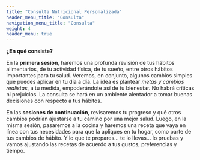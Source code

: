 ```yaml
---
title: "Consulta Nutricional Personalizada"
header_menu_title: "Consulta"
navigation_menu_title: "Consulta"
weight: 4
header_menu: true
---
```


**¿En qué consiste?**

En la **primera sesión**, haremos una profunda revisión de tus hábitos alimentarios, de tu actividad física, de tu sueño, entre otros hábitos importantes para tu salud. Veremos, en conjunto, algunos cambios simples que puedes aplicar en tu día a día. La idea es plantear *metas y cambios realistas*, a tu medida, empoderándote así de tu bienestar. No habrá críticas ni prejuicios. La consulta se hará en un ambiente alentador a tomar buenas decisiones con respecto a tus hábitos.

En las **sesiones de continuación**, revisaremos tu progreso y qué otros cambios podrían ajustarse a tu camino por una mejor salud. Luego, en la misma sesión, pasaremos a la cocina y haremos una receta que vaya en línea con tus necesidades para que la apliques en tu hogar, como parte de tus cambios de hábito. Y lo que te prepares... te lo llevas... lo pruebas y vamos ajustando las recetas de acuerdo a tus gustos, preferencias y tiempo.